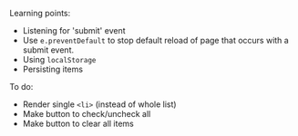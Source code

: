Learning points:

* Listening for 'submit' event
* Use `e.preventDefault` to stop default reload of page that occurs with a submit event.
* Using `localStorage`
* Persisting items

To do:
* Render single `<li>` (instead of whole list)
* Make button to check/uncheck all
* Make button to clear all items
